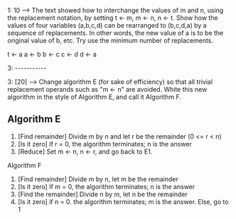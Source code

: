 1: 10 --> 
The text showed how to interchange the values of m and n, using the replacement notation, by setting t <- m, m <- n, n <- t. Show how the values
of four variables (a,b,c,d) can be rearranged to (b,c,d,a) by a sequence of replacements. In other words, the new value of a is to be the original
value of b, etc. Try use the minimum number of replacements.

t <- a
a <- b
b <- c
c <- d
d <- a

3: -----------

3: [20] --> 
Change algorithm E (for sake of efficiency) so that all trivial replacement operands such as "m <- n" are avoided. White
this new algorithm in the style of Algorithm E, and call it Algorithm F.

Algorithm E
-----------

1. [Find remainder] Divide m by n and let r be the remainder (0 <= r < n)
2. [Is it zero] If r = 0, the algorithm terminates; n is the answer
3. [Reduce] Set m <- n, n <- r, and go back to E1.

Algorithm F

1. [Find remainder] Divide m by n, let m be the remainder
2. [Is it zero] If m = 0, the algorithm terminates; n is the answer
3. [Find the remainder] Divide n by m, let n be the remainder
4. [Is it zero] if n = 0. the algorithm terminates; m is the answer. Else, go to 1
